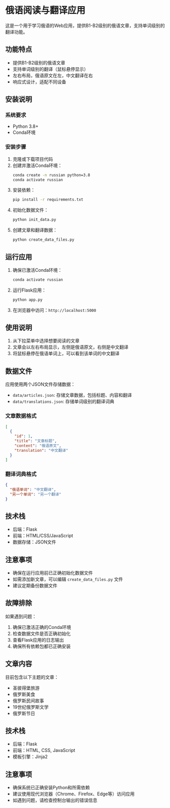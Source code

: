 # 俄语阅读与翻译应用

这是一个用于学习俄语的Web应用，提供B1-B2级别的俄语文章，支持单词级别的翻译功能。

## 功能特点

- 提供B1-B2级别的俄语文章
- 支持单词级别的翻译（鼠标悬停显示）
- 左右布局，俄语原文在左，中文翻译在右
- 响应式设计，适配不同设备

## 安装说明

### 系统要求

- Python 3.8+
- Conda环境

### 安装步骤

1. 克隆或下载项目代码
2. 创建并激活Conda环境：
   ```bash
   conda create -n russian python=3.8
   conda activate russian
   ```
3. 安装依赖：
   ```bash
   pip install -r requirements.txt
   ```
4. 初始化数据文件：
   ```bash
   python init_data.py
   ```
5. 创建文章和翻译数据：
   ```bash
   python create_data_files.py
   ```

## 运行应用

1. 确保已激活Conda环境：
   ```bash
   conda activate russian
   ```
2. 运行Flask应用：
   ```bash
   python app.py
   ```
3. 在浏览器中访问：`http://localhost:5000`

## 使用说明

1. 从下拉菜单中选择想要阅读的文章
2. 文章会以左右布局显示，左侧是俄语原文，右侧是中文翻译
3. 将鼠标悬停在俄语单词上，可以看到该单词的中文翻译

## 数据文件

应用使用两个JSON文件存储数据：

- `data/articles.json`: 存储文章数据，包括标题、内容和翻译
- `data/translations.json`: 存储单词级别的翻译词典

### 文章数据格式

```json
[
  {
    "id": 1,
    "title": "文章标题",
    "content": "俄语原文",
    "translation": "中文翻译"
  }
]
```

### 翻译词典格式

```json
{
  "俄语单词": "中文翻译",
  "另一个单词": "另一个翻译"
}
```

## 技术栈

- 后端：Flask
- 前端：HTML/CSS/JavaScript
- 数据存储：JSON文件

## 注意事项

- 确保在运行应用前已正确初始化数据文件
- 如需添加新文章，可以编辑 `create_data_files.py` 文件
- 建议定期备份数据文件

## 故障排除

如果遇到问题：

1. 确保已激活正确的Conda环境
2. 检查数据文件是否正确初始化
3. 查看Flask应用的日志输出
4. 确保所有依赖包都已正确安装

## 文章内容

目前包含以下主题的文章：
- 圣彼得堡旅游
- 俄罗斯美食
- 俄罗斯民间故事
- 19世纪俄罗斯文学
- 俄罗斯节日

## 技术栈

- 后端：Flask
- 前端：HTML, CSS, JavaScript
- 模板引擎：Jinja2

## 注意事项

- 确保系统已正确安装Python和所需依赖
- 建议使用现代浏览器（Chrome、Firefox、Edge等）访问应用
- 如遇到问题，请检查控制台输出的错误信息 